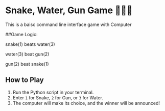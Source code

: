 # Snake, Water, Gun Game 🐍💧🔫

This is a baisc command line interface game with Computer

##Game Logic:

snake(1) beats water(3)

water(3) beat gun(2)

gun(2) beat snake(1)

## How to Play

1.  Run the Python script in your terminal.
2.  Enter `1` for Snake, `2` for Gun, or `3` for Water.
3.  The computer will make its choice, and the winner will be announced!
